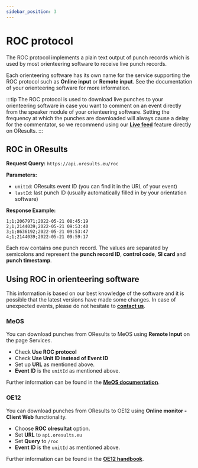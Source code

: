 ```yaml
---
sidebar_position: 3
---
```


# ROC protocol

The ROC protocol implements a plain text output of punch records which is used by most orienteering software to receive live punch records.

Each orienteering software has its own name for the service supporting the ROC protocol such as **Online input** or **Remote input**. See the documentation of your orienteering software for more information.

:::tip
The ROC protocol is used to download live punches to your orienteering software in case you want to comment on an event directly from the speaker module of your orienteering software. Setting the frequency at which the punches are downloaded will always cause a delay for the commentator, so we recommend using our **[Live feed](../tutorials/speaker.md)** feature directly on OResults.
:::

## ROC in OResults

**Request Query:** `https://api.oresults.eu/roc`

**Parameters:**
- `unitId`: OResults event ID (you can find it in the URL of your event) 
- `lastId`: last punch ID (usually automatically filled in by your orientation software)

**Response Example:**
```
1;1;2067971;2022-05-21 08:45:19
2;1;2144039;2022-05-21 09:53:40
3;1;8636192;2022-05-21 09:53:47
4;1;2144039;2022-05-21 09:59:17
```

Each row contains one punch record. The values are separated by semicolons and represent the **punch record ID**, **control code**, **SI card** and **punch timestamp**.


## Using ROC in orienteering software

This information is based on our best knowledge of the software and it is possible that the latest versions have made some changes. In case of unexpected events, please do not hesitate to **[contact us](https://oresults.eu/contact)**.

### MeOS

You can download punches from OResults to MeOS using **Remote Input** on the page Services. 

- Check **Use ROC protocol**
- Check **Use Unit ID instead of Event ID**
- Set up **URL** as mentioned above.
- **Event ID** is the `unitId` as mentioned above.

Further information can be found in the **[MeOS documentation](https://www.melin.nu/meos/en/show.php)**.

### OE12

You can download punches from OResults to OE12 using **Online monitor - Client Web** functionality.

- Choose **ROC olresultat** option.
- Set **URL** to  `api.oresults.eu`
- Set **Query** to `/roc`
- **Event ID** is the `unitId` as mentioned above.

Further information can be found in the **[OE12 handbook](https://sportsoftware.de/downloads)**.

